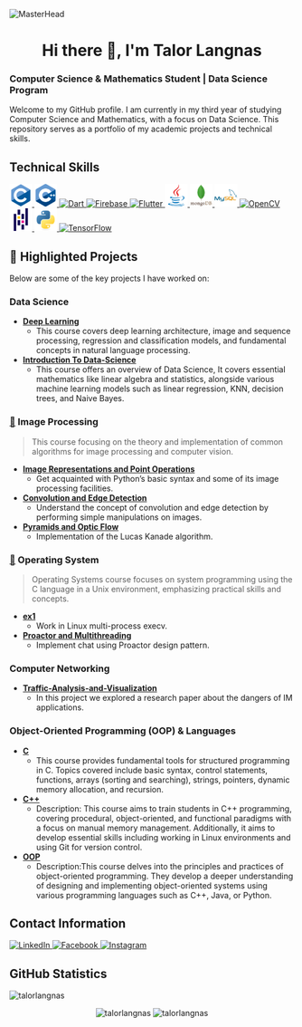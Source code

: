 ![MasterHead](https://user-images.githubusercontent.com/74038190/221352995-5ac18bdf-1a19-4f99-bbb6-77559b220470.gif)
<h1 align="center">Hi there 👋, I'm Talor Langnas</h1>

### Computer Science & Mathematics Student | Data Science Program

Welcome to my GitHub profile. I am currently in my third year of studying Computer Science and Mathematics, with a focus on Data Science. This repository serves as a portfolio of my academic projects and technical skills.

## Technical Skills
<p align="left">
  <a href="https://www.cprogramming.com/" target="_blank" rel="noreferrer">
    <img src="https://raw.githubusercontent.com/devicons/devicon/master/icons/c/c-original.svg" alt="C" width="40" height="40"/>
  </a>
  <a href="https://www.w3schools.com/cpp/" target="_blank" rel="noreferrer">
    <img src="https://raw.githubusercontent.com/devicons/devicon/master/icons/cplusplus/cplusplus-original.svg" alt="C++" width="40" height="40"/>
  </a>
  <a href="https://dart.dev" target="_blank" rel="noreferrer">
    <img src="https://www.vectorlogo.zone/logos/dartlang/dartlang-icon.svg" alt="Dart" width="40" height="40"/>
  </a>
  <a href="https://firebase.google.com/" target="_blank" rel="noreferrer">
    <img src="https://www.vectorlogo.zone/logos/firebase/firebase-icon.svg" alt="Firebase" width="40" height="40"/>
  </a>
  <a href="https://flutter.dev" target="_blank" rel="noreferrer">
    <img src="https://www.vectorlogo.zone/logos/flutterio/flutterio-icon.svg" alt="Flutter" width="40" height="40"/>
  </a>
  <a href="https://www.java.com" target="_blank" rel="noreferrer">
    <img src="https://raw.githubusercontent.com/devicons/devicon/master/icons/java/java-original.svg" alt="Java" width="40" height="40"/>
  </a>
  <a href="https://www.mongodb.com/" target="_blank" rel="noreferrer">
    <img src="https://raw.githubusercontent.com/devicons/devicon/master/icons/mongodb/mongodb-original-wordmark.svg" alt="MongoDB" width="40" height="40"/>
  </a>
  <a href="https://www.mysql.com/" target="_blank" rel="noreferrer">
    <img src="https://raw.githubusercontent.com/devicons/devicon/master/icons/mysql/mysql-original-wordmark.svg" alt="MySQL" width="40" height="40"/>
  </a>
  <a href="https://opencv.org/" target="_blank" rel="noreferrer">
    <img src="https://www.vectorlogo.zone/logos/opencv/opencv-icon.svg" alt="OpenCV" width="40" height="40"/>
  </a>
  <a href="https://pandas.pydata.org/" target="_blank" rel="noreferrer">
    <img src="https://raw.githubusercontent.com/devicons/devicon/2ae2a900d2f041da66e950e4d48052658d850630/icons/pandas/pandas-original.svg" alt="Pandas" width="40" height="40"/>
  </a>
  <a href="https://www.python.org" target="_blank" rel="noreferrer">
    <img src="https://raw.githubusercontent.com/devicons/devicon/master/icons/python/python-original.svg" alt="Python" width="40" height="40"/>
  </a>
  <a href="https://www.tensorflow.org" target="_blank" rel="noreferrer">
    <img src="https://www.vectorlogo.zone/logos/tensorflow/tensorflow-icon.svg" alt="TensorFlow" width="40" height="40"/>
  </a>
</p>

##  💼 Highlighted Projects
Below are some of the key projects I have worked on:

### Data Science
- **[Deep Learning](https://github.com/TalorLangnas/facial-classification)**
  - This course covers deep learning architecture, image and sequence processing, regression and classification models, and fundamental concepts in natural language processing.
- **[Introduction To Data-Science](https://github.com/TalorLangnas/Introduction-To-Data-Science)**
  - This course offers an overview of Data Science, It covers essential mathematics like linear algebra and statistics, alongside various machine learning models such as linear regression, KNN, decision trees, and Naive Bayes.

### [🔗](https://github.com/TalorLangnas/Image-Processing/tree/main) Image Processing
> This course focusing on the theory and implementation of common algorithms for image processing and computer vision.

- **[Image Representations and Point Operations](https://github.com/TalorLangnas/Image-Processing/tree/main/Image%20Representations%20and%20Point%20Operations)**
   - Get acquainted with Python’s basic syntax and some of its image processing facilities.
- **[Convolution and Edge Detection](https://github.com/TalorLangnas/Image-Processing/tree/main/Ex2%20Convolution%20Edge%20Detection)**
   - Understand the concept of convolution and edge detection by performing simple manipulations on images.
- **[Pyramids and Optic Flow](https://github.com/TalorLangnas/Image-Processing/tree/main/Pyramids%20and%20Optic%20Flow)**
   - Implementation of the Lucas Kanade algorithm.

### [🔗](https://github.com/TalorLangnas/Operating_System/tree/main) Operating System
> Operating Systems course focuses on system programming using the C language in a Unix environment, emphasizing practical skills and concepts.

- **[ex1](https://github.com/TalorLangnas/Operating_System/tree/main/ex1)**
   - Work in Linux multi-process execv.
- **[Proactor and Multithreading](https://github.com/TalorLangnas/Operating_System/tree/main/proactor_multithreading)**
   - Implement chat using Proactor design pattern.

### Computer Networking
- **[Traffic-Analysis-and-Visualization](https://github.com/TalorLangnas/Traffic-Analysis-and-Visualization)**
   - In this project we explored a research paper about the dangers of IM applications.

### Object-Oriented Programming (OOP) & Languages

- **[C](https://github.com/TalorLangnas/C)**
  - This course provides fundamental tools for structured programming in C. Topics covered include basic syntax, control statements, functions, arrays (sorting and searching), strings, pointers, dynamic memory allocation, and recursion.
- **[C++](https://github.com/TalorLangnas/CPP)**
  - Description: This course aims to train students in C++ programming, covering procedural, object-oriented, and functional paradigms with a focus on manual memory management. Additionally, it aims to develop essential skills including working in Linux environments and using Git for version control.
- **[OOP](https://github.com/TalorLangnas/Object_Oriented_Programming)**
  - Description:This course delves into the principles and practices of object-oriented programming. They develop a deeper understanding of designing and implementing object-oriented systems using various programming languages such as C++, Java, or Python.

## Contact Information
<p align="left">
  <a href="https://www.linkedin.com/in/talor-langnas-374784288/" target="blank">
    <img src="https://raw.githubusercontent.com/rahuldkjain/github-profile-readme-generator/master/src/images/icons/Social/linked-in-alt.svg" alt="LinkedIn" height="30" width="40" />
  </a>
  <a href="https://www.facebook.com/talor.langnas" target="blank">
    <img src="https://raw.githubusercontent.com/rahuldkjain/github-profile-readme-generator/master/src/images/icons/Social/facebook.svg" alt="Facebook" height="30" width="40" />
  </a>
  <a href="https://instagram.com/talorlangnas" target="blank">
    <img src="https://raw.githubusercontent.com/rahuldkjain/github-profile-readme-generator/master/src/images/icons/Social/instagram.svg" alt="Instagram" height="30" width="40" />
  </a>
</p>

## GitHub Statistics

<p align="left"> <img src="https://komarev.com/ghpvc/?username=talorlangnas&label=Profile%20views&color=0e75b6&style=flat" alt="talorlangnas" /> </p>

<div align="center">
 <img src="https://github-readme-stats.vercel.app/api/top-langs?username=talorlangnas&show_icons=true&locale=en" alt="talorlangnas" />
 <img src="https://github-readme-stats.vercel.app/api?username=talorlangnas&show_icons=true&locale=en" alt="talorlangnas" />
</div>



